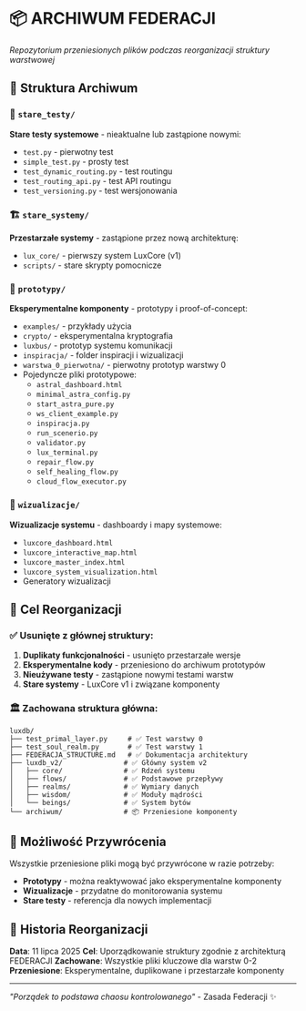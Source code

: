 # 📦 ARCHIWUM FEDERACJI

*Repozytorium przeniesionych plików podczas reorganizacji struktury warstwowej*

## 📂 Struktura Archiwum

### 🧪 `stare_testy/`
**Stare testy systemowe** - nieaktualne lub zastąpione nowymi:
- `test.py` - pierwotny test
- `simple_test.py` - prosty test
- `test_dynamic_routing.py` - test routingu
- `test_routing_api.py` - test API routingu  
- `test_versioning.py` - test wersjonowania

### 🏗️ `stare_systemy/`
**Przestarzałe systemy** - zastąpione przez nową architekturę:
- `lux_core/` - pierwszy system LuxCore (v1)
- `scripts/` - stare skrypty pomocnicze

### 🔬 `prototypy/`
**Eksperymentalne komponenty** - prototypy i proof-of-concept:
- `examples/` - przykłady użycia
- `crypto/` - eksperymentalna kryptografia
- `luxbus/` - prototyp systemu komunikacji
- `inspiracja/` - folder inspiracji i wizualizacji
- `warstwa_0_pierwotna/` - pierwotny prototyp warstwy 0
- Pojedyncze pliki prototypowe:
  - `astral_dashboard.html`
  - `minimal_astra_config.py`
  - `start_astra_pure.py`
  - `ws_client_example.py`
  - `inspiracja.py`
  - `run_scenerio.py`
  - `validator.py`
  - `lux_terminal.py`
  - `repair_flow.py`
  - `self_healing_flow.py`
  - `cloud_flow_executor.py`

### 🎨 `wizualizacje/`
**Wizualizacje systemu** - dashboardy i mapy systemowe:
- `luxcore_dashboard.html`
- `luxcore_interactive_map.html`
- `luxcore_master_index.html`
- `luxcore_system_visualization.html`
- Generatory wizualizacji

## 🎯 Cel Reorganizacji

### ✅ Usunięte z głównej struktury:
1. **Duplikaty funkcjonalności** - usunięto przestarzałe wersje
2. **Eksperymentalne kody** - przeniesiono do archiwum prototypów
3. **Nieużywane testy** - zastąpione nowymi testami warstw
4. **Stare systemy** - LuxCore v1 i związane komponenty

### 🏛️ Zachowana struktura główna:
```
luxdb/
├── test_primal_layer.py     # ✅ Test warstwy 0
├── test_soul_realm.py       # ✅ Test warstwy 1
├── FEDERACJA_STRUCTURE.md   # ✅ Dokumentacja architektury
├── luxdb_v2/               # ✅ Główny system v2
│   ├── core/               # ✅ Rdzeń systemu
│   ├── flows/              # ✅ Podstawowe przepływy
│   ├── realms/             # ✅ Wymiary danych
│   ├── wisdom/             # ✅ Moduły mądrości
│   └── beings/             # ✅ System bytów
└── archiwum/               # 📦 Przeniesione komponenty
```

## 🔮 Możliwość Przywrócenia

Wszystkie przeniesione pliki mogą być przywrócone w razie potrzeby:
- **Prototypy** - można reaktywować jako eksperymentalne komponenty
- **Wizualizacje** - przydatne do monitorowania systemu
- **Stare testy** - referencja dla nowych implementacji

## 📝 Historia Reorganizacji

**Data**: 11 lipca 2025
**Cel**: Uporządkowanie struktury zgodnie z architekturą FEDERACJI
**Zachowane**: Wszystkie pliki kluczowe dla warstw 0-2
**Przeniesione**: Eksperymentalne, duplikowane i przestarzałe komponenty

---

*"Porządek to podstawa chaosu kontrolowanego"* - Zasada Federacji ✨
